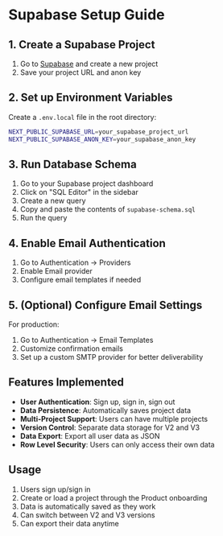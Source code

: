 # Supabase Setup Guide

## 1. Create a Supabase Project

1. Go to [Supabase](https://supabase.com) and create a new project
2. Save your project URL and anon key

## 2. Set up Environment Variables

Create a `.env.local` file in the root directory:

```bash
NEXT_PUBLIC_SUPABASE_URL=your_supabase_project_url
NEXT_PUBLIC_SUPABASE_ANON_KEY=your_supabase_anon_key
```

## 3. Run Database Schema

1. Go to your Supabase project dashboard
2. Click on "SQL Editor" in the sidebar
3. Create a new query
4. Copy and paste the contents of `supabase-schema.sql`
5. Run the query

## 4. Enable Email Authentication

1. Go to Authentication → Providers
2. Enable Email provider
3. Configure email templates if needed

## 5. (Optional) Configure Email Settings

For production:
1. Go to Authentication → Email Templates
2. Customize confirmation emails
3. Set up a custom SMTP provider for better deliverability

## Features Implemented

- **User Authentication**: Sign up, sign in, sign out
- **Data Persistence**: Automatically saves project data
- **Multi-Project Support**: Users can have multiple projects
- **Version Control**: Separate data storage for V2 and V3
- **Data Export**: Export all user data as JSON
- **Row Level Security**: Users can only access their own data

## Usage

1. Users sign up/sign in
2. Create or load a project through the Product onboarding
3. Data is automatically saved as they work
4. Can switch between V2 and V3 versions
5. Can export their data anytime